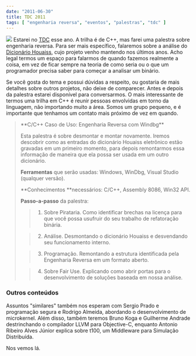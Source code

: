 ```yaml
---
date: "2011-06-30"
title: TDC 2011
tags: [ "engenharia reversa", "eventos", "palestras", "tdc" ]
---
```


[![](http://i.imgur.com/QCky5QX.jpg)](/images/barra-top-basic-v3.jpg) Estarei no [TDC](http://www.thedevelopersconference.com.br/tdc/2011/saopaulo/trilha-ccc#programacao) esse ano. A trilha é de C++, mas farei uma palestra sobre engenharia reversa. Para ser mais específico, falaremos sobre a análise do [Dicionário Houaiss](http://www.caloni.com.br/blog/conversor-de-houaiss-para-babylon-parte-1), cujo projeto venho mantendo nos últimos anos. Acho legal termos um espaço para falarmos de quando fazemos realmente a coisa, em vez de ficar sempre na teoria de como seria ou o que um programador precisa saber para começar a analisar um binário.

Se você gosta do tema e possui dúvidas a respeito, ou gostaria de mais detalhes sobre outros projetos, não deixe de comparecer. Antes e depois da palestra estarei disponível para conversarmos. O mais interessante de termos uma trilha em C++ é reunir pessoas envolvidas em torno da linguagem, não importando muito a área. Somos um grupo pequeno, e é importante que tenhamos um contato mais próximo de vez em quando.


<blockquote>**C/C++ Caso de Uso: Engenharia Reversa com Windbg**

Esta palestra é sobre desmontar e montar novamente. Iremos descobrir como as entradas do dicionário Houaiss eletrônico estão gravadas em um primeiro momento, para depois remontarmos essa informação de maneira que ela possa ser usada em um outro dicionário.

**Ferramentas** que serão usadas: Windows, WinDbg, Visual Studio (qualquer versão).

**Conhecimentos **necessários: C/C++, Assembly 8086, Win32 API.

**Passo-a-passo** da palestra:

> 
> 
	
>   1. Sobre Pirataria. Como identificar brechas na licença para que você possa usufruir do seu trabalho de refatoração binária.
> 
	
>   2. Análise. Desmontando o dicionário Houaiss e desvendando seu funcionamento interno.
> 
	
>   3. Programação. Remontando a estrutura identificada pela Engenharia Reversa em um formato aberto.
> 
	
>   4. Sobre Fair Use. Explicando como abrir portas para o desenvolvimento de soluções baseada em nossa análise.
> 

</blockquote>




### Outros conteúdos


Assuntos "similares" também nos esperam com Sergio Prado e programação segura e Rodrigo Almeida, abordando o desenvolvimento de microkernel. Além disso, também teremos Bruno Koga e Guilherme Andrade destrinchando o compilador LLVM para Objective-C, enquanto Antonio Ribeiro Alves Júnior explica sobre t100, um Middleware para Simulação Distribuída.

Nos vemos lá.

